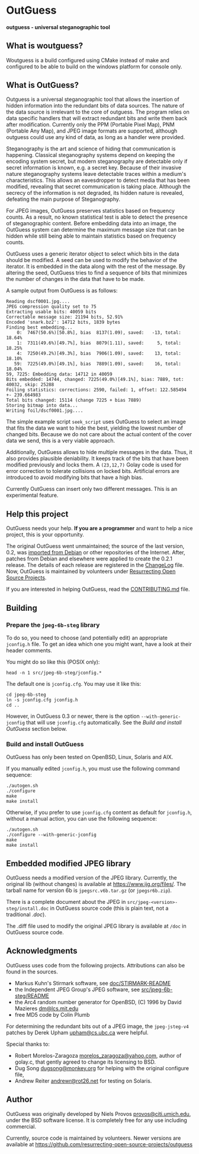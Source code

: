 # OutGuess

#### outguess - universal steganographic tool

## What is woutguess?

Woutguess is a build configured using CMake instead of make and configured to be able to build on the windows platform for console only. 

## What is OutGuess?

Outguess is a universal steganographic tool that allows the insertion of hidden
information into the redundant bits of data sources. The nature of the data
source is irrelevant to the core of outguess. The program relies on data
specific handlers that will extract redundant bits and write them back after
modification. Currently only the PPM (Portable Pixel Map), PNM (Portable  Any
Map), and JPEG image formats are supported, although outguess could use any
kind of data, as long as a handler were provided.

Steganography is the art and science of hiding that communication is happening.
Classical steganography systems depend on keeping the encoding system secret,
but modern steganography are detectable only if secret information is known,
e.g. a secret key. Because of their invasive nature steganography systems leave
detectable traces within a medium's characteristics. This allows an
eavesdropper to detect media that has been modified, revealing that secret
communication is taking place. Although the secrecy of the information is not
degraded, its hidden nature is revealed, defeating the main purpose of
Steganography.

For JPEG images, OutGuess preserves statistics based on frequency counts. As a
result, no known statistical test is able to detect the presence of
steganographic content. Before embedding data into an image, the OutGuess
system can determine the maximum message size that can be hidden while still
being able to maintain statistics based on frequency counts.

OutGuess uses a generic iterator object to select which bits in the data should
be modified. A seed can be used to modify the behavior of the iterator. It is
embedded in the data along with the rest of the message. By altering the seed,
OutGuess tries to find a sequence of bits that minimizes the number of changes
in the data that have to be made.

A sample output from OutGuess is as follows:

```
Reading dscf0001.jpg....
JPEG compression quality set to 75
Extracting usable bits: 40059 bits
Correctable message size: 21194 bits, 52.91%
Encoded 'snark.bz2': 14712 bits, 1839 bytes
Finding best embedding...
    0:  7467(50.6%)[50.8%], bias  8137(1.09), saved:   -13, total: 18.64%
    1:  7311(49.6%)[49.7%], bias  8079(1.11), saved:     5, total: 18.25%
    4:  7250(49.2%)[49.3%], bias  7906(1.09), saved:    13, total: 18.10%
   59:  7225(49.0%)[49.1%], bias  7889(1.09), saved:    16, total: 18.04%
59, 7225: Embedding data: 14712 in 40059
Bits embedded: 14744, changed: 7225(49.0%)[49.1%], bias: 7889, tot: 40032, skip: 25288
Foiling statistics: corrections: 2590, failed: 1, offset: 122.585494 +- 239.664983
Total bits changed: 15114 (change 7225 + bias 7889)
Storing bitmap into data...
Writing foil/dscf0001.jpg....
```

The simple example script `seek_script` uses OutGuess to select an image that
fits the data we want to hide the best, yielding the lowest number of changed
bits. Because we do not care about the actual content of the cover data we
send, this is a very viable approach.

Additionally, OutGuess allows to hide multiple messages in the data. Thus, it
also provides plausible deniability. It keeps track of the bits that have been
modified previously and locks them. A `(23,12,7)` Golay code is used for error
correction to tolerate collisions on locked bits. Artificial errors are
introduced to avoid modifying bits that have a high bias.

Currently OutGuess can insert only two different messages. This is an
experimental feature.

## Help this project ##

OutGuess needs your help. **If you are a programmer** and want to help a nice
project, this is your opportunity.

The original OutGuess went unmaintained; the source of the last version, 0.2,
was [imported from Debian](https://snapshot.debian.org/package/outguess/) or other
repositories of the Internet. After, patches from Debian and elsewhere were
applied to create the 0.2.1 release. The details of each release are registered
in the [ChangeLog](ChangeLog) file. Now, OutGuess is maintained by volunteers
under [Resurrecting Open Source
Projects](https://github.com/resurrecting-open-source-projects).

If you are interested in helping OutGuess, read the [CONTRIBUTING.md](CONTRIBUTING.md) file.

## Building

### Prepare the `jpeg-6b-steg` library

To do so, you need to choose (and potentially edit) an appropriate `jconfig.h`
file. To get an idea which one you might want, have a look at their header
comments.

You might do so like this (POSIX only):

```
head -n 1 src/jpeg-6b-steg/jconfig.*
```

The default one is `jconfig.cfg`. You may use it like this:

```
cd jpeg-6b-steg
ln -s jconfig.cfg jconfig.h
cd ..
```

However, in OutGuess 0.3 or newer, there is the option `--with-generic-jconfig`
that will use `jconfig.cfg` automatically. See the *Build and install OutGuess*
section below.

### Build and install OutGuess

OutGuess has only been tested on OpenBSD, Linux, Solaris and AIX.

If you manually edited `jconfig.h`, you must use the following command
sequence:

```
./autogen.sh
./configure
make
make install
```

Otherwise, if you prefer to use `jconfig.cfg` content as default for
`jconfig.h`, without a manual action, you can use the following sequence:

```
./autogen.sh
./configure --with-generic-jconfig
make
make install
```

## Embedded modified JPEG library

OutGuess needs a modified version of the JPEG library. Currently, the original
lib (without changes) is available at https://www.ijg.org/files/. The tarball
name for version 6b is `jpegsrc.v6b.tar.gz` (or `jpegsr6b.zip`).

There is a complete document about the JPEG in
`src/jpeg-<version>-steg/install.doc` in OutGuess source code (this is plain
text, not a traditional
*.doc*).

The .diff file used to modify the original JPEG library is available at `/doc`
in OutGuess source code.

## Acknowledgments

OutGuess uses code from the following projects.
Attributions can also be found in the sources.

* Markus Kuhn's Stirmark software,
  see [doc/STIRMARK-README](STIRMARK-README)
* the Independent JPEG Group's JPEG software,
  see [src/jpeg-6b-steg/README](src/jpeg-6b-steg/README)
* the Arc4 random number generator for OpenBSD, (C) 1996 by
  David Mazieres <dm@lcs.mit.edu>
* free MD5 code by Colin Plumb

For determining the redundant bits out of a JPEG image,
the `jpeg-jsteg-v4` patches by Derek Upham <upham@cs.ubc.ca> were helpful.

Special thanks to:

* Robert Morelos-Zaragoza <morelos_zaragoza@yahoo.com>, author of golay.c,
  that gently agreed to change its licensing to BSD.
* Dug Song <dugsong@monkey.org> for helping with the original configure file,
* Andrew Reiter <andrewr@rot26.net> for testing on Solaris.

## Author ##

OutGuess was originally developed by Niels Provos <provos@citi.umich.edu>,
under the BSD software license. It is completely free for any use including
commercial.

Currently, source code is maintained by volunteers. Newer versions are
available at https://github.com/resurrecting-open-source-projects/outguess

